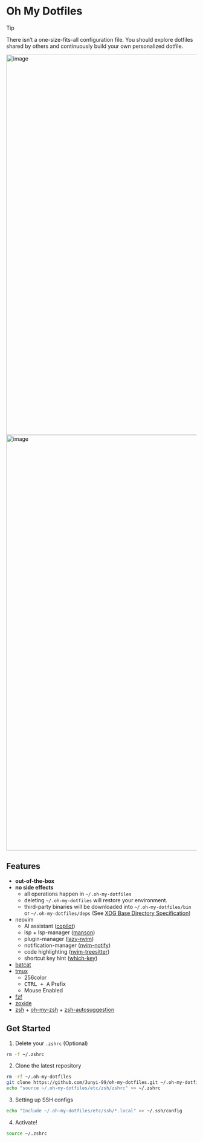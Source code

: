# Oh My Dotfiles

> [!TIP]
> There isn’t a one-size-fits-all configuration file. You should explore dotfiles shared by others and continuously build your own personalized dotfile.

<img width="1005" alt="image" src="https://github.com/user-attachments/assets/36147a29-6c22-40e1-85b4-875cfa773b63">

<img width="1098" alt="image" src="https://github.com/user-attachments/assets/30b98735-9bf8-475d-acff-6f7716a3c16f">

## Features
- **out-of-the-box**
- **no side effects**
  - all operations happen in `~/.oh-my-dotfiles`
  - deleting `~/.oh-my-dotfiles` will restore your environment.
  - third-party binaries will be downloaded into `~/.oh-my-dotfiles/bin` or `~/.oh-my-dotfiles/deps` (See [XDG Base Directory Specification](https://specifications.freedesktop.org/basedir-spec/latest/index.html))
- neovim
  - AI assistant ([copilot](https://github.com/github/copilot.vim))
  - lsp + lsp-manager ([manson](https://github.com/williamboman/mason.nvim))
  - plugin-manager ([lazy-nvim](https://github.com/folke/lazy.nvim))
  - notification-manager ([nvim-notify](https://github.com/rcarriga/nvim-notify))
  - code highlighting ([nvim-treesitter](https://github.com/nvim-treesitter/nvim-treesitter))
  - shortcut key hint ([which-key](https://github.com/folke/which-key.nvim))
- [batcat](https://github.com/sharkdp/bat)
- [tmux](https://github.com/tmux/tmux)
  - 256color
  - <kbd>CTRL + A</kbd> Prefix
  - Mouse Enabled
- [fzf](https://github.com/junegunn/fzf)
- [zoxide](https://github.com/ajeetdsouza/zoxide)
- [zsh](https://www.zsh.org/) + [oh-my-zsh](https://github.com/ohmyzsh/ohmyzsh) + [zsh-autosuggestion](https://github.com/zsh-users/zsh-autosuggestions)

## Get Started

1. Delete your `.zshrc` (Optional)
```sh
rm -f ~/.zshrc
```

2. Clone the latest repository
```sh
rm -rf ~/.oh-my-dotfiles
git clone https://github.com/Junyi-99/oh-my-dotfiles.git ~/.oh-my-dotfiles
echo "source ~/.oh-my-dotfiles/etc/zsh/zshrc" >> ~/.zshrc
```

3. Setting up SSH configs
```sh
echo "Include ~/.oh-my-dotfiles/etc/ssh/*.local" >> ~/.ssh/config
```

4. Activate!
```sh
source ~/.zshrc
```
